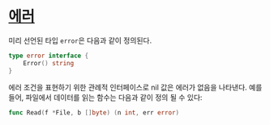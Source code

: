# [에러](#errors)

미리 선언된 타입 `error`은 다음과 같이 정의된다.

```go
type error interface {
    Error() string
}
```

에러 조건을 표현하기 위한 관례적 인터페이스로 nil 값은 에러가 없음을 나타낸다. 예를 들어, 파일에서 데이터를 읽는 함수는 다음과 같이 정의 될 수 있다:

```go
func Read(f *File, b []byte) (n int, err error)
```